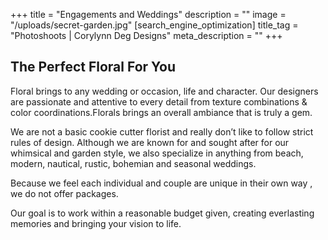 +++
title = "Engagements and Weddings"
description = ""
image = "/uploads/secret-garden.jpg"
[search_engine_optimization]
title_tag = "Photoshoots | Corylynn Deg Designs"
meta_description = ""
+++
## The Perfect Floral For You
Floral brings to any wedding or occasion, life and character. Our designers are passionate and attentive to every detail from texture combinations &  color coordinations.Florals brings an  overall ambiance that  is truly a gem. 

We are not a basic cookie cutter florist and really don’t like to follow strict rules of design. Although we are known for and sought after for our whimsical and garden style, we also specialize in anything from beach, modern, nautical, rustic, bohemian and seasonal weddings. 

Because we feel each individual and couple are unique in their own way , we do not offer packages. 

Our  goal is to work within a reasonable budget given, creating everlasting memories and bringing your vision to life. 